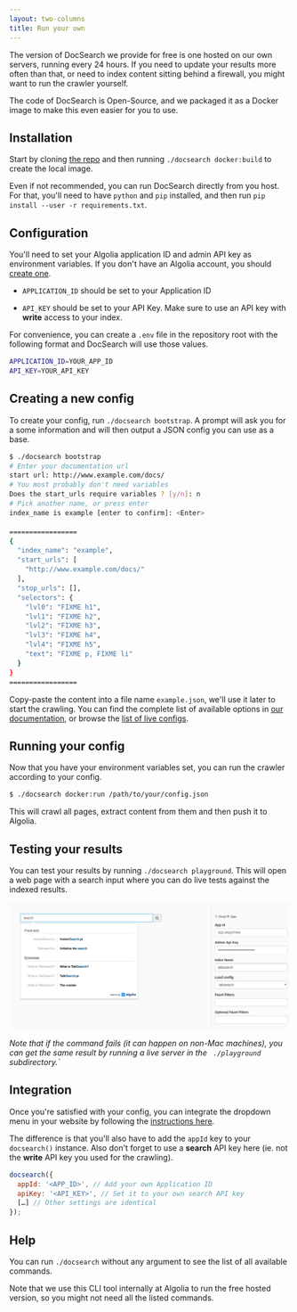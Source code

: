 ```yaml
---
layout: two-columns
title: Run your own
---
```


The version of DocSearch we provide for free is one hosted on our own
servers, running every 24 hours. If you need to update your results
more often than that, or need to index content sitting behind a
firewall, you might want to run the crawler yourself.

The code of DocSearch is Open-Source, and we packaged it as a Docker
image to make this even easier for you to use.

## Installation

Start by cloning [the repo][1] and then running `./docsearch
docker:build` to create the local image.

Even if not recommended, you can run DocSearch directly from you host.
For that, you'll need to have `python` and `pip` installed, and then
run `pip install --user -r requirements.txt`.

## Configuration

You'll need to set your Algolia application ID and admin API key as
environment variables. If you don't have an Algolia account, you
should [create one][2].

- `APPLICATION_ID` should be set to your Application ID

- `API_KEY` should be set to your API Key. Make sure to use an API key
  with **write** access to your index.

For convenience, you can create a `.env` file in the repository root
with the following format and DocSearch will use those values.

```sh
APPLICATION_ID=YOUR_APP_ID
API_KEY=YOUR_API_KEY
```

## Creating a new config

To create your config, run `./docsearch bootstrap`. A prompt will ask
you for a some information and will then output a JSON config you can
use as a base.

```sh
$ ./docsearch bootstrap
# Enter your documentation url
start url: http://www.example.com/docs/
# You most probably don't need variables
Does the start_urls require variables ? [y/n]: n
# Pick another name, or press enter
index_name is example [enter to confirm]: <Enter>

=================
{
  "index_name": "example",
  "start_urls": [
    "http://www.example.com/docs/"
  ],
  "stop_urls": [],
  "selectors": {
    "lvl0": "FIXME h1",
    "lvl1": "FIXME h2",
    "lvl2": "FIXME h3",
    "lvl3": "FIXME h4",
    "lvl4": "FIXME h5",
    "text": "FIXME p, FIXME li"
  }
}
=================
```

Copy-paste the content into a file name `example.json`, we'll use it
later to start the crawling. You can find the complete list of
available options in [our documentation][3], or browse the [list of
live configs][4].

## Running your config

Now that you have your environment variables set, you can run the
crawler according to your config.

```sh
$ ./docsearch docker:run /path/to/your/config.json
```

This will crawl all pages, extract content from them and then push it
to Algolia.

## Testing your results

You can test your results by running `./docsearch playground`. This
will open a web page with a search input where you can do live tests
against the indexed results.

<img src="./assets/playground.png" alt="Playground" class="mt-2"/>

_Note that if the command fails (it can happen on non-Mac machines),
you can get the same result by running a live server in the `
./playground` subdirectory.\`_

## Integration

Once you're satisfied with your config, you can integrate the dropdown
menu in your website by following the [instructions here][5].

The difference is that you'll also have to add the `appId` key to your
`docsearch()` instance. Also don't forget to use a **search** API key
here (ie. not the **write** API key you used for the crawling).

```javascript
docsearch({
  appId: '<APP_ID>', // Add your own Application ID
  apiKey: '<API_KEY>', // Set it to your own search API key
  […] // Other settings are identical
});
```

## Help

You can run `./docsearch` without any argument to see the list of all
available commands.

Note that we use this CLI tool internally at Algolia to run the free
hosted version, so you might not need all the listed commands.

[1]: https://github.com/algolia/docsearch-scraper

[2]: https://www.algolia.com/pricing#community

[3]: ./config-file.html

[4]: https://github.com/algolia/docsearch-configs/tree/master/configs

[5]: ./dropdown.html
